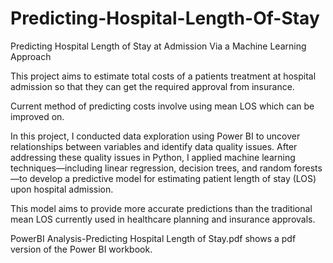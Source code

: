 # Predicting-Hospital-Length-Of-Stay
Predicting Hospital Length of Stay at Admission Via a Machine Learning Approach

This project aims to estimate total costs of a patients treatment at hospital admission so that they can get the required approval from insurance.

Current method of predicting costs involve using mean LOS which can be improved on. 

In this project, I conducted data exploration using Power BI to uncover relationships between variables and identify data quality issues. 
After addressing these quality issues in Python, I applied machine learning techniques—including linear regression, decision trees, and random forests—to develop a predictive model for estimating patient length of stay (LOS) upon hospital admission. 

This model aims to provide more accurate predictions than the traditional mean LOS currently used in healthcare planning and insurance approvals.

PowerBI Analysis-Predicting Hospital Length of Stay.pdf shows a pdf version of the Power BI workbook.

